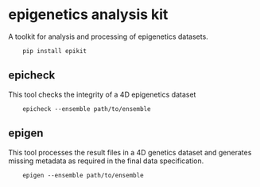 # epigenetics analysis kit

A toolkit for analysis and processing of epigenetics datasets.

```
    pip install epikit
```

## epicheck

This tool checks the integrity of a 4D epigenetics dataset

```
    epicheck --ensemble path/to/ensemble
```

## epigen

This tool processes the result files in a 4D genetics dataset and generates
missing metadata as required in the final data specification.

```
    epigen --ensemble path/to/ensemble
```

